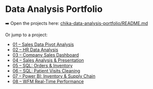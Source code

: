 # Data Analysis Portfolio

➡️ Open the projects here:
[chika-data-analysis-portfolio/README.md](chika-data-analysis-portfolio/README.md)

Or jump to a project:
- [01 – Sales Data Pivot Analysis](chika-data-analysis-portfolio/01-Excel-Sales-Data-Pivot-Analysis/)
- [02 – HR Data Analysis](chika-data-analysis-portfolio/02-Excel-HR-Data-Analysis/)
- [03 – Company Sales Dashboard](chika-data-analysis-portfolio/03-Excel-Company-Sales-Dashboard/)
- [04 – Sales Analysis & Presentation](chika-data-analysis-portfolio/04-Excel-PowerPoint-Sales-Presentation/)
- [05 – SQL: Orders & Inventory](chika-data-analysis-portfolio/05-SQL-Customer-Orders-Inventory/)
- [06 – SQL: Patient Visits Cleaning](chika-data-analysis-portfolio/06-SQL-Patient-Visits-Data-Cleaning/)
- [07 – Power BI: Inventory & Supply Chain](chika-data-analysis-portfolio/07-PowerBI-Inventory-Supply-Chain/)
- [08 – WFM Real-Time Performance](chika-data-analysis-portfolio/08-Excel-WFM-Real-Time-Performance/)
